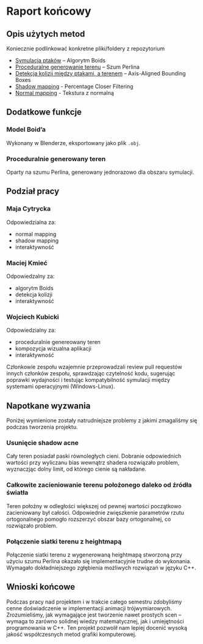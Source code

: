 # Raport końcowy

## Opis użytych metod

Koniecznie podlinkować konkretne pliki/foldery z repozytorium

- [Symulacja ptaków](https://github.com/kjubik/grk-projekt/blob/dev/cw%207/src/boids/Boid.h) – Algorytm Boids
- [Proceduralne generowanie terenu](https://github.com/kjubik/grk-projekt/blob/dev/cw%207/src/boids/Terrain.h) – Szum Perlina
- [Detekcja kolizji między ptakami, a terenem](https://github.com/kjubik/grk-projekt/blob/dev/cw%207/src/boids/Boid.h#L113) – Axis-Aligned Bounding Boxes
- [Shadow mapping](https://github.com/kjubik/grk-projekt/tree/dev/cw%207/shaders) - Percentage Closer Filtering 
- [Normal mapping](https://github.com/kjubik/grk-projekt/tree/dev/cw%207/shaders) - Tekstura z normalną 

## Dodatkowe funkcje
### Model Boid’a
Wykonany w Blenderze, eksportowany jako plik `.obj`.
### Proceduralnie generowany teren
Oparty na szumu Perlina, generowany jednorazowo dla obszaru symulacji.

## Podział pracy
### Maja Cytrycka
Odpowiedzialna za:
- normal mapping
- shadow mapping
- interaktywność
### Maciej Kmieć
Odpowiedzalny za:
- algorytm Boids
- detekcja kolizji
- interaktywność
### Wojciech Kubicki
Odpowiedzialny za:
- proceduralnie genereowany teren
- kompozycja wizualna aplikacji
- interaktywność

Członkowie zespołu wzajemnie przeprowadzali review pull requestów innych członków zespołu, sprawdzając czytelność kodu, sugerując poprawki wydajności i testując kompatybilność symulacji między systemami operacyjnymi (Windows-Linux).

## Napotkane wyzwania
Poniżej wymienione zostały natrudniejsze problemy z jakimi zmagaliśmy się podczas tworzenia projektu.
### Usunięcie shadow acne
Cały teren posiadał paski równoległych cieni. Dobranie odpowiednich wartości przy wyliczanu bias wewnątrz shadera rozwiązało problem, wyznaczjąc dolny limit, od którego cienie są nakładane.
### Całkowite zacieniowanie terenu położonego daleko od źródła światła
Teren położny w odległości większej od pewnej wartości początkowo zacieniowany był całości. Odpowiednie zwięszkenie parametrów rzutu ortogonalnego pomogło rozszerzyć obszar bazy ortogonalnej, co rozwiązało problem.
### Połączenie siatki terenu z heightmapą
Połączenie siatki terenu z wygenerowaną heightmapą stworzoną przy użyciu szumu Perlina okazało się implementacyjnie trudne do wykonania. Wymagało dokładniejszego zgłębienia możliwych rozwiązań w języku C++.
## Wnioski końcowe
Podczas pracy nad projektem i w trakcie całego semestru zdobyliśmy cenne doświadczenie w implementacji animacji trójwymiarowych. Zrozumieliśmy, jak wymagające jest tworzenie nawet prostych scen – wymaga to zarówno solidnej wiedzy matematycznej, jak i umiejętności programowania w C++. Ten projekt pozwolił nam lepiej docenić wysoką jakość współczesnych metod grafiki komputerowej.

